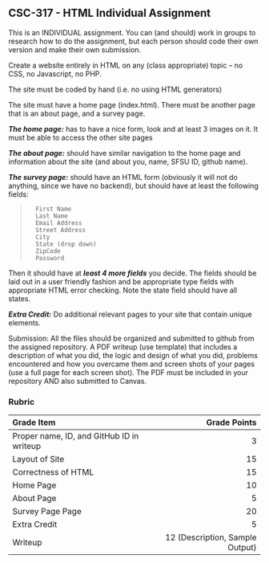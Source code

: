## CSC-317 - HTML Individual Assignment

This is an INDIVIDUAL assignment. You can (and should) work in groups to research how to do the assignment, but each person should code their own version and make their own submission.

Create a website entirely in HTML on any (class appropriate) topic – no CSS, no Javascript, no PHP.

The site must be coded by hand (i.e. no using HTML generators)

The site must have a home page (index.html).  There must be another page that is an about page, and a survey page.

**_The home page:_**  has to have a nice form, look and at least 3 images on it.  It must be able to access the other site pages

**_The about page:_**  should have similar navigation to the home page and information about the site (and about you, name, SFSU ID, github name).

**_The survey page:_**  should have an HTML form (obviously it will not do anything, since we have no backend), but should have at least the following fields:
> 		First Name
> 		Last Name
> 		Email Address
> 		Street Address
> 		City
> 		State (drop down)
> 		ZipCode
> 		Password
		
Then it should have at **_least 4 more fields_** you decide.
The fields should be laid out in a user friendly fashion and be appropriate type fields with appropriate HTML error checking. Note the state field should have all states.

**_Extra Credit:_**	Do additional relevant pages to your site that contain unique elements.

Submission:  All the files should be organized and submitted to github from the assigned repository.  A PDF writeup (use template) that includes a description of what you did, the logic and design of what you did, problems encountered and how you overcame them and screen shots of your pages (use a full page for each screen shot). 
The PDF must be included in your repository AND also submitted to Canvas.


### **Rubric**

| Grade Item        | Grade Points                                |
|:------------------|--------------------------------------------:|
| Proper name, ID, and GitHub ID in writeup  | 3                                           |
| Layout of Site | 15                                          |
| Correctness of HTML     | 15                                           |
| Home Page     | 10                                           |
| About Page     | 5                                           |
| Survey Page Page     | 20                                           |
| Extra Credit     | 5                                           |
| Writeup           | 12 (Description, Sample Output) |
